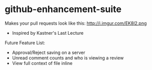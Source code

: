 github-enhancement-suite
========================

Makes your pull requests look like this: http://i.imgur.com/EK8l2.png

* Inspired by Kastner's Last Lecture

Future Feature List:
* Approval/Reject saving on a server
* Unread comment counts and who is viewing a review
* View full context of file inline
